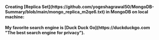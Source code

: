 <h4> Creating [Replica Set](https://github.com/yogeshagrawal50/MongoDB-Summary/blob/main/mongo_replica_m2qe6.txt) in MongoDB on local machine:<h4>
My favorite search engine is [Duck Duck Go](https://duckduckgo.com "The best search engine for privacy").

